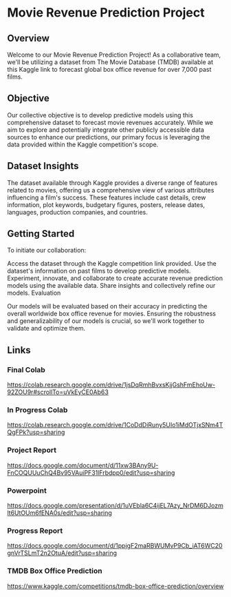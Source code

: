 # Movie Revenue Prediction Project

## Overview

Welcome to our Movie Revenue Prediction Project! As a collaborative team, we'll be utilizing a dataset from The Movie Database (TMDB) available at this Kaggle link to forecast global box office revenue for over 7,000 past films.

## Objective

Our collective objective is to develop predictive models using this comprehensive dataset to forecast movie revenues accurately. While we aim to explore and potentially integrate other publicly accessible data sources to enhance our predictions, our primary focus is leveraging the data provided within the Kaggle competition's scope.

## Dataset Insights

The dataset available through Kaggle provides a diverse range of features related to movies, offering us a comprehensive view of various attributes influencing a film's success. These features include cast details, crew information, plot keywords, budgetary figures, posters, release dates, languages, production companies, and countries.

## Getting Started

To initiate our collaboration:

Access the dataset through the Kaggle competition link provided.
Use the dataset's information on past films to develop predictive models.
Experiment, innovate, and collaborate to create accurate revenue prediction models using the available data.
Share insights and collectively refine our models.
Evaluation

Our models will be evaluated based on their accuracy in predicting the overall worldwide box office revenue for movies. Ensuring the robustness and generalizability of our models is crucial, so we'll work together to validate and optimize them.

## Links

### Final Colab
https://colab.research.google.com/drive/1jsDqRmhBvxsKjjGshFmEhoUw-92ZOU9r#scrollTo=uVkEyCE0Ab63
### In Progress Colab
https://colab.research.google.com/drive/1CoDdDiRuny5UIo1iMdOTjxSNm4TQgFPk?usp=sharing
### Project Report
https://docs.google.com/document/d/11xw3BAny9U-FnCOQUUuChQ4Bv95VAuiPF31lFrbdpp0/edit?usp=sharing
### Powerpoint
https://docs.google.com/presentation/d/1uVEbla6C4ijEL7Azy_NrDM6DJozmlt6UtOUm6fENA0s/edit?usp=sharing
### Progress Report
https://docs.google.com/document/d/1ppjgF2maRBWUMvP9Cb_iAT6WC20gnVrTSLmT2n2OtuA/edit?usp=sharing
### TMDB Box Office Prediction
https://www.kaggle.com/competitions/tmdb-box-office-prediction/overview

